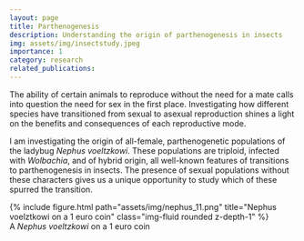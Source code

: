 ```yaml
---
layout: page
title: Parthenogenesis
description: Understanding the origin of parthenogenesis in insects
img: assets/img/insectstudy.jpeg
importance: 1
category: research
related_publications: 
---
```


The ability of certain animals to reproduce without the need for a mate calls into question the need for sex in the first place. Investigating how different species have transitioned from sexual to asexual reproduction shines a light on the benefits and consequences of each reproductive mode.  

I am investigating the origin of all-female, parthenogenetic populations of the ladybug *Nephus voeltzkowi*. These populations are triploid, infected with *Wolbachia*, and of hybrid origin, all well-known features of transitions to parthenogenesis in insects. The presence of sexual populations without these characters gives us a unique opportunity to study which of these spurred the transition.



<div class="row">
    <div class="col-sm mt-3 mt-md-0">
        {% include figure.html path="assets/img/nephus_11.png" title="Nephus voelztkowi on a 1 euro coin" class="img-fluid rounded z-depth-1" %}
    </div>
</div>
<div class="caption">
    A <i>Nephus voeltzkowi</i> on a 1 euro coin
</div>

